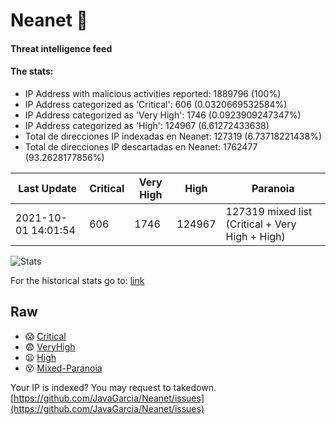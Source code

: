 # Neanet :hocho:
#### Threat intelligence feed
#### The stats:

- IP Address with malicious activities reported: 1889796 (100%)
- IP Address categorized as 'Critical':  606 (0.0320669532584%)
- IP Address categorized as 'Very High':  1746 (0.0923909247347%)
- IP Address categorized as 'High':  124967 (6.61272433638)
- Total de direcciones IP indexadas en Neanet:  127319 (6.73718221438%)
- Total de direcciones IP descartadas en Neanet:  1762477 (93.2628177856%)

| Last Update | Critical | Very High | High | Paranoia |
| --- | --- | --- | --- | --- |
| 2021-10-01 14:01:54 | 606 | 1746 | 124967 | 127319 mixed list (Critical + Very High + High)|

![Stats](https://docs.google.com/spreadsheets/d/e/2PACX-1vSnaNMIXVabIpDJjufMlzH7poXnshF3mgd8Is1g9ytUEzVsP5my4Trn8f-xkoLLQ38xpL3HtmUexLo6/pubchart?oid=501124687&format=image)

For the historical stats go to: [link](/stats.csv)
## Raw
- :scream: [Critical](https://raw.githubusercontent.com/JavaGarcia/Neanet/master/blacklists/neanet_critical.txt)
- :fearful: [VeryHigh](https://raw.githubusercontent.com/JavaGarcia/Neanet/master/blacklists/neanet_veryHigh.txtt)
- :frowning: [High](https://raw.githubusercontent.com/JavaGarcia/Neanet/master/blacklists/neanet_high.txt)
- :dizzy_face: [Mixed-Paranoia](https://raw.githubusercontent.com/JavaGarcia/Neanet/master/blacklists/neanet_all.txt)


Your IP is indexed? You may request to takedown. [https://github.com/JavaGarcia/Neanet/issues](https://github.com/JavaGarcia/Neanet/issues)




































































































































































































































































































































































































































































































































































































































































































































































































































































































































































































































































































































































































































































































































































































































































































































































































































































































































































































































































































































































































































































































































































































































































































































































































































































































































































































































































































































































































































































































































































































































































































































































































































































































































































































































































































































































































































































































































































































































































































































































































































































































































































































































































































































































































































































































































































































































































































































































































































































































































































































































































































































































































































































































































































































































































































































































































































































































































































































































































































































































































































































































































































































































































































































































































































































































































































































































































































































































































































































































































































































































































































































































































































































































































































































































































































































































































































































































































































































































































































































































































































































































































































































































































































































































































































































































































































































































































































































































































































































































































































































































































































































































































































































































































































